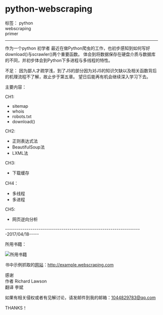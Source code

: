 # python-webscraping

标签： 
python  
webscraping  
primer 

---

作为一个python 初学者
最近在做Python爬虫的工作，也初步感知到如何写好download()与scrawler()两个重要函数。
体会到将数据保存在硬盘介质与数据库的不同，并初步体会到Python下多进程与多线程的特性。

不足：
因为鄙人才疏学浅，到了JS的部分因为对JS的知识欠缺以及相关函数背后的机理流程不了解，故止步于第五章。
望日后能再有机会继续深入学习下去。

主要内容：

CH1:
* sitemap
* whois
* robots.txt
* download()

CH2:
* 正则表达式法
* BeautifulSoup法
* LXML法

CH3:
* 下载缓存

CH4：
* 多线程
* 多进程

CH5:
* 网页逆向分析


----------------------------------------------------------------------2017/04/18-----

所用书籍：

 ![所用书籍](https://timgsa.baidu.com/timg?image&quality=80&size=b9999_10000&sec=1492536090164&di=15913815508ad7265af274117b6590ea&imgtype=0&src=http%3A%2F%2Fimages.bookdao.com%2Fbk%2F082616%2F1%2F0ef147c3-71bd-4fa2-8270-1f28d451e5c0.jpg)
 
 书中示例抓取的[网站](http://example.webscraping.com)：http://example.webscraping.com
 
 感谢  
 作者 Richard Lawson  
 翻译 李斌
   
 如果有相关侵权或者有见解讨论，请发邮件到我的邮箱：1044829783@qq.com
 
 THANKS！
